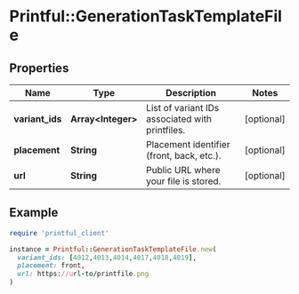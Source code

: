 # Printful::GenerationTaskTemplateFile

## Properties

| Name | Type | Description | Notes |
| ---- | ---- | ----------- | ----- |
| **variant_ids** | **Array&lt;Integer&gt;** | List of variant IDs associated with printfiles. | [optional] |
| **placement** | **String** | Placement identifier (front, back, etc.). | [optional] |
| **url** | **String** | Public URL where your file is stored. | [optional] |

## Example

```ruby
require 'printful_client'

instance = Printful::GenerationTaskTemplateFile.new(
  variant_ids: [4012,4013,4014,4017,4018,4019],
  placement: front,
  url: https://url-to/printfile.png
)
```

